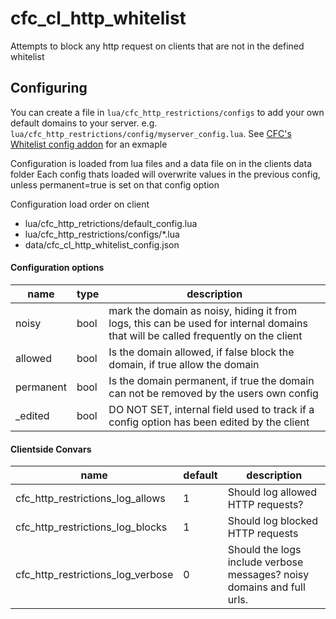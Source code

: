 # cfc_cl_http_whitelist
Attempts to block any http request on clients that are not in the defined whitelist


## Configuring 
You can create a file in `lua/cfc_http_restrictions/configs` to add your own default domains to your server.
e.g. `lua/cfc_http_restrictions/config/myserver_config.lua`. See [CFC's Whitelist config addon](https://github.com/CFC-Servers/cfc_cl_http_whitelist_configs) for an exmaple

Configuration is loaded from lua files and a data file on in the clients data folder
Each config thats loaded will overwrite values in the previous config, unless permanent=true is set on that config option

Configuration load order on client
- lua/cfc_http_retrictions/default_config.lua
- lua/cfc_http_restrictions/configs/*.lua
- data/cfc_cl_http_whitelist_config.json


#### Configuration options
| name | type | description |
| ----- | ---- | --------------------------------------------------------------------------------------------------------------------------------- |
| noisy | bool | mark the domain as noisy, hiding it from logs, this can be used for internal domains that will be called frequently on the client |
| allowed|bool| Is the domain allowed, if false block the domain, if true allow the domain |
|permanent|bool|Is the domain permanent, if true the domain can not be removed by the users own config|
|_edited|bool|DO NOT SET, internal field used to track if a config option has been edited by the client|

#### Clientside Convars
| name | default | description |
| ---- | ------- | ----------- |
| cfc_http_restrictions_log_allows | 1 | Should log allowed HTTP requests? |
| cfc_http_restrictions_log_blocks | 1 | Should log blocked HTTP requests |
| cfc_http_restrictions_log_verbose | 0 | Should the logs include verbose messages? noisy domains and full urls. |
